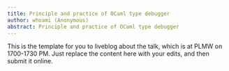 ```yaml
---
title: Principle and practice of OCaml type debugger
author: whoami (Anonymous)
abstract: Principle and practice of OCaml type debugger
---
```


This is the template for you to liveblog about the talk,
which is at PLMW on 1700-1730 PM.  Just replace the content here
with your edits, and then submit it online.

